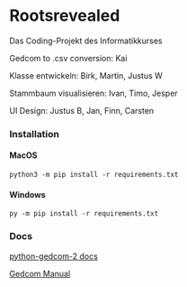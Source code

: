 # Rootsrevealed
Das Coding-Projekt des Informatikkurses

Gedcom to .csv conversion: Kai

Klasse entwickeln: Birk, Martin, Justus W

Stammbaum visualisieren: Ivan, Timo, Jesper

UI Design: Justus B, Jan, Finn, Carsten


### Installation

#### MacOS

`python3 -m pip install -r requirements.txt`

#### Windows

`py -m pip install -r requirements.txt`


### Docs

[python-gedcom-2 docs](https://swanny0819.github.io/python-gedcom-2/python_gedcom_2/index.html)

[Gedcom Manual](https://gedcom.io/specifications/gedcom7-rc.pdf)
